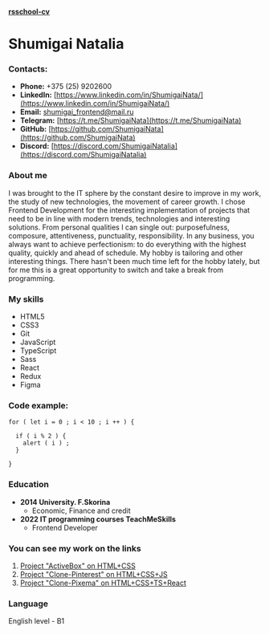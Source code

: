  __[rsschool-cv](https://shumigainata.github.io/Repo-Natalia/)__

# __Shumigai Natalia__

### Contacts:
 - __Phone:__ +375 (25) 9202600
 - __LinkedIn:__ [https://www.linkedin.com/in/ShumigaiNata/](https://www.linkedin.com/in/ShumigaiNata/) 
 - __Email:__ [shumigai_frontend@mail.ru](shumigai_frontend@mail.ru) 
 - __Telegram:__ [https://t.me/ShumigaiNata](https://t.me/ShumigaiNata) 
 - __GitHub:__ [https://github.com/ShumigaiNata](https://github.com/ShumigaiNata) 
 - __Discord:__ [https://discord.com/ShumigaiNatalia](https://discord.com/ShumigaiNatalia) 

### __About me__
I was brought to the IT sphere by the constant desire to improve in my work, the study of new technologies, the movement of career growth. I chose Frontend Development for the interesting implementation of projects that need to be in line with modern trends, technologies and interesting solutions. From personal qualities I can single out: purposefulness, composure, attentiveness, punctuality, responsibility. In any business, you always want to achieve perfectionism: to do everything with the highest quality, quickly and ahead of schedule. My hobby is tailoring and other interesting things. There hasn't been much time left for the hobby lately, but for me this is a great opportunity to switch and take a break from programming.


### __My skills__
 - HTML5
 - CSS3
 - Git
 - JavaScript
 - TypeScript
 - Sass
 - React
 - Redux
 - Figma

### __Code example:__
```
for ( let i = 0 ; i < 10 ; i ++ ) {

  if ( i % 2 ) {
    alert ( i ) ;
  }

}
```
### __Education__
 - __2014 University. F.Skorina__
   - Economic, Finance and credit
 - __2022 IT programming courses TeachMeSkills__
   - Frontend Developer

### __You can see my work on the links__
1. [Project "ActiveBox" on HTML+CSS](https://github.com/ShumigaiNata/ActiveBox)
2. [Project "Clone-Pinterest" on HTML+CSS+JS](https://github.com/ShumigaiNata/Clone-Pinterest)
3. [Project "Clone-Pixema" on HTML+CSS+TS+React](https://github.com/ShumigaiNata/Diploma---Teamwork) 

### __Language__
English level - B1
